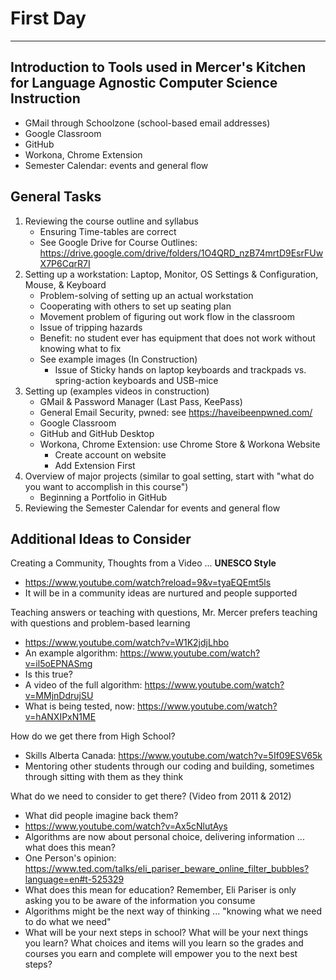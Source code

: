# First Day
---
## Introduction to Tools used in Mercer's Kitchen for Language Agnostic Computer Science Instruction
- GMail through Schoolzone (school-based email addresses)
- Google Classroom
- GitHub
- Workona, Chrome Extension
- Semester Calendar: events and general flow

## General Tasks
1. Reviewing the course outline and syllabus
   - Ensuring Time-tables are correct
   - See Google Drive for Course Outlines: https://drive.google.com/drive/folders/1O4QRD_nzB74mrtD9EsrFUwX7P6CqrR7I
2. Setting up a workstation: Laptop, Monitor, OS Settings & Configuration, Mouse, & Keyboard
   - Problem-solving of setting up an actual workstation
   - Cooperating with others to set up seating plan
   - Movement problem of figuring out work flow in the classroom
   - Issue of tripping hazards
   - Benefit: no student ever has equipment that does not work without knowing what to fix
   - See example images (In Construction)
     - Issue of Sticky hands on laptop keyboards and trackpads vs. spring-action keyboards and USB-mice
3. Setting up (examples videos in construction)
   - GMail & Password Manager (Last Pass, KeePass)
   - General Email Security, pwned: see https://haveibeenpwned.com/
   - Google Classroom
   - GitHub and GitHub Desktop
   - Workona, Chrome Extension: use Chrome Store & Workona Website
     - Create account on website
     - Add Extension First
4. Overview of major projects (similar to goal setting, start with "what do you want to accomplish in this course")
   - Beginning a Portfolio in GitHub
5. Reviewing the Semester Calendar for events and general flow

## Additional Ideas to Consider
Creating a Community, Thoughts from a Video ... **UNESCO Style**
- https://www.youtube.com/watch?reload=9&v=tyaEQEmt5ls
- It will be in a community ideas are nurtured and people supported

Teaching answers or teaching with questions, Mr. Mercer prefers teaching with questions and problem-based learning
- https://www.youtube.com/watch?v=W1K2jdjLhbo
- An example algorithm: https://www.youtube.com/watch?v=il5oEPNASmg
- Is this true?
- A video of the full algorithm: https://www.youtube.com/watch?v=MMjnDdrujSU
- What is being tested, now: https://www.youtube.com/watch?v=hANXIPxN1ME

How do we get there from High School?
- Skills Alberta Canada: https://www.youtube.com/watch?v=5If09ESV65k
- Mentoring other students through our coding and building, sometimes through sitting with them as they think

What do we need to consider to get there? (Video from 2011 & 2012)
- What did people imagine back them?
- https://www.youtube.com/watch?v=Ax5cNlutAys
- Algorithms are now about personal choice, delivering information ... what does this mean?
- One Person's opinion: https://www.ted.com/talks/eli_pariser_beware_online_filter_bubbles?language=en#t-525329
- What does this mean for education? Remember, Eli Pariser is only asking you to be aware of the information you consume
- Algorithms might be the next way of thinking ... "knowing what we need to do what we need"
- What will be your next steps in school? What will be your next things you learn? What choices and items will you learn so the grades and courses you earn and complete will empower you to the next best steps?
